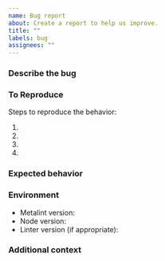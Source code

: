 ```yaml
---
name: Bug report
about: Create a report to help us improve.
title: ""
labels: bug
assignees: ""
---
```


### Describe the bug

<!-- A clear and concise description of what the bug is. -->

### To Reproduce

Steps to reproduce the behavior:

1. <!-- Use configuration '...' -->
2. <!-- Create file '...' -->
3. <!-- Run Metalint. -->
4. <!-- ... -->

### Expected behavior

<!-- A clear and concise description of what you expected to happen. -->

### Environment

- Metalint version<!-- e.g. 0.14.0 -->:
- Node version<!-- e.g. v20.5.1 -->:
- Linter version (if appropriate)<!-- e.g. eslint 8.49.0 -->:

### Additional context

<!-- Add any other context about the problem here. -->
